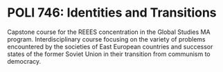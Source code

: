# POLI 746: Identities and Transitions

Capstone course for the REEES concentration in the Global Studies MA program. Interdisciplinary course focusing on the variety of problems encountered by the societies of East European countries and successor states of the former Soviet Union in their transition from communism to democracy.